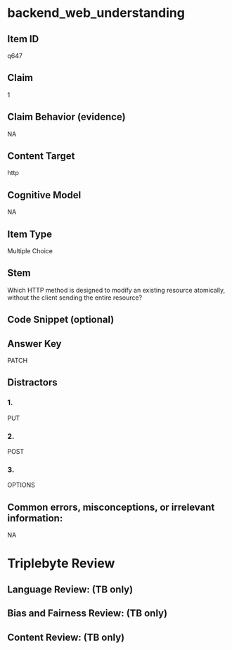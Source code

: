 # backend_web_understanding

## Item ID
q647

## Claim
1

## Claim Behavior (evidence)
NA

## Content Target
http

## Cognitive Model
NA

## Item Type
Multiple Choice

## Stem
Which HTTP method is designed to modify an existing resource atomically, without the client sending the entire resource?

## Code Snippet (optional)


## Answer Key
PATCH

## Distractors

### 1.
PUT

### 2.
POST

### 3.
OPTIONS

## Common errors, misconceptions, or irrelevant information:
NA

# Triplebyte Review


## Language Review: (TB only)


## Bias and Fairness Review: (TB only)


## Content Review: (TB only)

